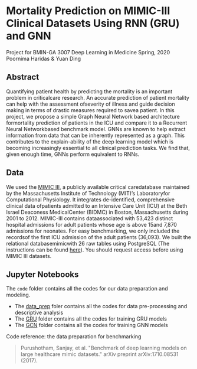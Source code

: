 # Mortality Prediction on MIMIC-III Clinical Datasets Using RNN (GRU) and GNN
Project for BMIN-GA 3007 Deep Learning in Medicine Spring, 2020  
Poornima Haridas & Yuan Ding

## Abstract
Quantifying patient health by predicting the mortality is an important problem in criticalcare research.  An accurate prediction of patient mortality can help with the assessment ofseverity of illness and guide decision making in terms of drastic measures required to savea patient. In this project, we propose a simple Graph Neural Network based architecture formortality prediction of patients in the ICU and compare it to a Recurrent Neural Networkbased benchmark model. GNNs are known to help extract information from data that can be inherently represented as a graph. This contributes to the explain-ability of the deep learning model which is becoming increasingly essential to all clinical prediction tasks. We find that, given enough time, GNNs perform equivalent to RNNs.

## Data
We used the [MIMIC  III](https://mimic.physionet.org/gettingstarted/overview/), a  publicly available  critical  caredatabase  maintained  by  the  Massachusetts  Institute  of  Technology  (MIT)’s  Laboratoryfor  Computational  Physiology. It  integrates  de-identified,  comprehensive  clinical  data  ofpatients admitted to an Intensive Care Unit (ICU) at the Beth Israel Deaconess MedicalCenter (BIDMC) in Boston, Massachusetts during 2001 to 2012.  MIMIC-III contains dataassociated with 53,423 distinct hospital admissions for adult patients whose age is above 15and 7,870 admissions for neonates.  For easy benchmarking, we only included the recordsof the first ICU admission of the adult patients (36,093).  We built the relational databasemimicwith 26 raw tables using PostgreSQL (The instructions can be found [here](https://mimic.physionet.org/tutorials/install-mimic-locally-windows/)). You should request access before using MIMIC III datasets.


## Jupyter Notebooks
The `code` folder contains all the codes for our data preparation and modeling.
* The [data_prep](https://github.com/UTpH/dl_in_medicine/tree/master/code/data_prep) foler contains all the codes for data pre-processing and descriptive analysis
* The [GRU](https://github.com/UTpH/dl_in_medicine/tree/master/code/GRU) folder contains all the codes for training GRU models
* The [GCN](https://github.com/UTpH/dl_in_medicine/tree/master/code/GCN) folder contains all the codes for training GNN models  

Code reference: the data preparation for benchmarking
> Purushotham, Sanjay, et al. "Benchmark of deep learning models on large healthcare mimic datasets." arXiv preprint arXiv:1710.08531 (2017).
